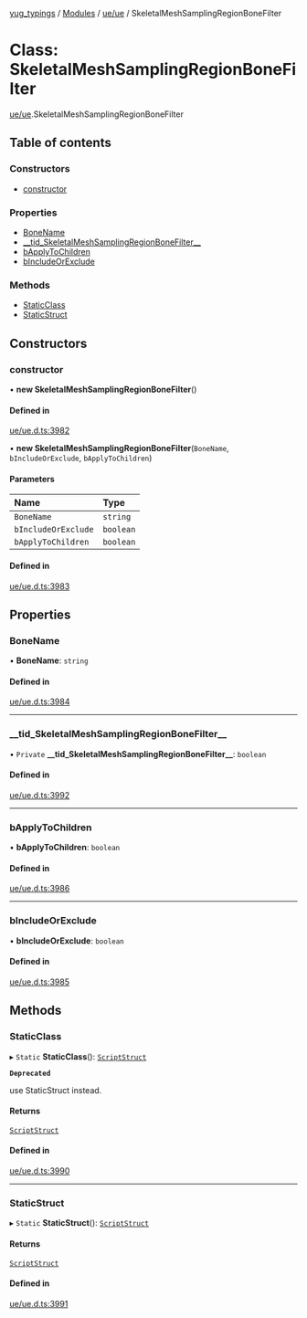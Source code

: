 [yug_typings](../README.md) / [Modules](../modules.md) / [ue/ue](../modules/ue_ue.md) / SkeletalMeshSamplingRegionBoneFilter

# Class: SkeletalMeshSamplingRegionBoneFilter

[ue/ue](../modules/ue_ue.md).SkeletalMeshSamplingRegionBoneFilter

## Table of contents

### Constructors

- [constructor](ue_ue.SkeletalMeshSamplingRegionBoneFilter.md#constructor)

### Properties

- [BoneName](ue_ue.SkeletalMeshSamplingRegionBoneFilter.md#bonename)
- [\_\_tid\_SkeletalMeshSamplingRegionBoneFilter\_\_](ue_ue.SkeletalMeshSamplingRegionBoneFilter.md#__tid_skeletalmeshsamplingregionbonefilter__)
- [bApplyToChildren](ue_ue.SkeletalMeshSamplingRegionBoneFilter.md#bapplytochildren)
- [bIncludeOrExclude](ue_ue.SkeletalMeshSamplingRegionBoneFilter.md#bincludeorexclude)

### Methods

- [StaticClass](ue_ue.SkeletalMeshSamplingRegionBoneFilter.md#staticclass)
- [StaticStruct](ue_ue.SkeletalMeshSamplingRegionBoneFilter.md#staticstruct)

## Constructors

### constructor

• **new SkeletalMeshSamplingRegionBoneFilter**()

#### Defined in

[ue/ue.d.ts:3982](https://github.com/YugMetaverse/yug_typings/blob/25cad34/ue/ue.d.ts#L3982)

• **new SkeletalMeshSamplingRegionBoneFilter**(`BoneName`, `bIncludeOrExclude`, `bApplyToChildren`)

#### Parameters

| Name | Type |
| :------ | :------ |
| `BoneName` | `string` |
| `bIncludeOrExclude` | `boolean` |
| `bApplyToChildren` | `boolean` |

#### Defined in

[ue/ue.d.ts:3983](https://github.com/YugMetaverse/yug_typings/blob/25cad34/ue/ue.d.ts#L3983)

## Properties

### BoneName

• **BoneName**: `string`

#### Defined in

[ue/ue.d.ts:3984](https://github.com/YugMetaverse/yug_typings/blob/25cad34/ue/ue.d.ts#L3984)

___

### \_\_tid\_SkeletalMeshSamplingRegionBoneFilter\_\_

• `Private` **\_\_tid\_SkeletalMeshSamplingRegionBoneFilter\_\_**: `boolean`

#### Defined in

[ue/ue.d.ts:3992](https://github.com/YugMetaverse/yug_typings/blob/25cad34/ue/ue.d.ts#L3992)

___

### bApplyToChildren

• **bApplyToChildren**: `boolean`

#### Defined in

[ue/ue.d.ts:3986](https://github.com/YugMetaverse/yug_typings/blob/25cad34/ue/ue.d.ts#L3986)

___

### bIncludeOrExclude

• **bIncludeOrExclude**: `boolean`

#### Defined in

[ue/ue.d.ts:3985](https://github.com/YugMetaverse/yug_typings/blob/25cad34/ue/ue.d.ts#L3985)

## Methods

### StaticClass

▸ `Static` **StaticClass**(): [`ScriptStruct`](ue_ue.ScriptStruct.md)

**`Deprecated`**

use StaticStruct instead.

#### Returns

[`ScriptStruct`](ue_ue.ScriptStruct.md)

#### Defined in

[ue/ue.d.ts:3990](https://github.com/YugMetaverse/yug_typings/blob/25cad34/ue/ue.d.ts#L3990)

___

### StaticStruct

▸ `Static` **StaticStruct**(): [`ScriptStruct`](ue_ue.ScriptStruct.md)

#### Returns

[`ScriptStruct`](ue_ue.ScriptStruct.md)

#### Defined in

[ue/ue.d.ts:3991](https://github.com/YugMetaverse/yug_typings/blob/25cad34/ue/ue.d.ts#L3991)
